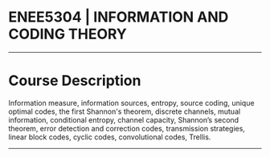 
# ENEE5304 | INFORMATION AND CODING THEORY
___________________________________________________________
# Course Description
Information measure, information sources, entropy, source coding, unique optimal codes, the first Shannon's theorem, discrete channels, mutual information, conditional entropy, channel capacity, Shannon’s second theorem, error detection and correction codes, transmission strategies, linear block codes, cyclic codes, convolutional codes, Trellis.
___________________________________________________________

